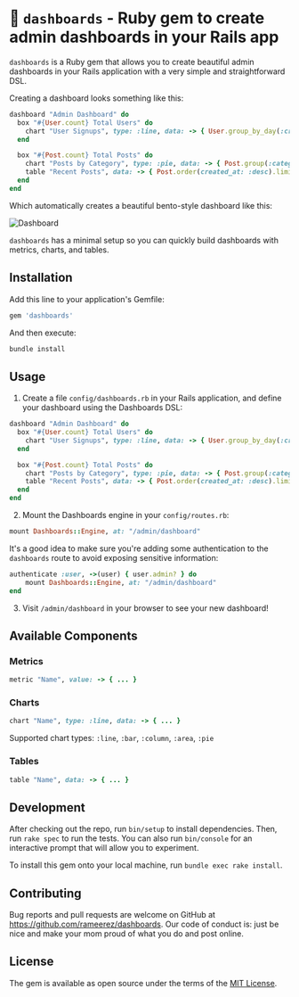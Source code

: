 # 🍱 `dashboards` - Ruby gem to create admin dashboards in your Rails app

`dashboards` is a Ruby gem that allows you to create beautiful admin dashboards in your Rails application with a very simple and straightforward DSL.

Creating a dashboard looks something like this:
```ruby
dashboard "Admin Dashboard" do
  box "#{User.count} Total Users" do
    chart "User Signups", type: :line, data: -> { User.group_by_day(:created_at).count }
  end

  box "#{Post.count} Total Posts" do
    chart "Posts by Category", type: :pie, data: -> { Post.group(:category).count }
    table "Recent Posts", data: -> { Post.order(created_at: :desc).limit(5) }
  end
end
```

Which automatically creates a beautiful bento-style dashboard like this:

![Dashboard](https://via.placeholder.com/150)

`dashboards` has a minimal setup so you can quickly build dashboards with metrics, charts, and tables.

## Installation

Add this line to your application's Gemfile:
```ruby
gem 'dashboards'
```

And then execute:
```bash
bundle install
```

## Usage

1. Create a file `config/dashboards.rb` in your Rails application, and define your dashboard using the Dashboards DSL:
```ruby
dashboard "Admin Dashboard" do
  box "#{User.count} Total Users" do
    chart "User Signups", type: :line, data: -> { User.group_by_day(:created_at).count }
  end

  box "#{Post.count} Total Posts" do
    chart "Posts by Category", type: :pie, data: -> { Post.group(:category).count }
    table "Recent Posts", data: -> { Post.order(created_at: :desc).limit(5) }
  end
end
```

2. Mount the Dashboards engine in your `config/routes.rb`:
```ruby
mount Dashboards::Engine, at: "/admin/dashboard"
```

It's a good idea to make sure you're adding some authentication to the `dashboards` route to avoid exposing sensitive information:
```ruby
authenticate :user, ->(user) { user.admin? } do
    mount Dashboards::Engine, at: "/admin/dashboard"
end
```

3. Visit `/admin/dashboard` in your browser to see your new dashboard!

## Available Components

### Metrics

```ruby
metric "Name", value: -> { ... }
```

### Charts

```ruby
chart "Name", type: :line, data: -> { ... }
```

Supported chart types: `:line`, `:bar`, `:column`, `:area`, `:pie`

### Tables

```ruby
table "Name", data: -> { ... }
```

## Development

After checking out the repo, run `bin/setup` to install dependencies. Then, run `rake spec` to run the tests. You can also run `bin/console` for an interactive prompt that will allow you to experiment.

To install this gem onto your local machine, run `bundle exec rake install`.

## Contributing

Bug reports and pull requests are welcome on GitHub at https://github.com/rameerez/dashboards. Our code of conduct is: just be nice and make your mom proud of what you do and post online.

## License

The gem is available as open source under the terms of the [MIT License](https://opensource.org/licenses/MIT).
